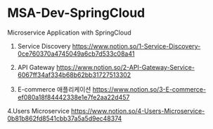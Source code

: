 # MSA-Dev-SpringCloud
Microservice Application with SpringCloud


1. Service Discovery 
https://www.notion.so/1-Service-Discovery-0ce760370a4745049a6cb7d533c08a41

2. API Gateway
https://www.notion.so/2-API-Gateway-Service-6067ff34af334b68b62bb31727513302

3. E-commerce 애플리케이션
https://www.notion.so/3-E-commerce-ef080a18f84442338e1e7fe2aa22d457

4.Users Microservice
https://www.notion.so/4-Users-Microservice-0b81b862fd8541cbb37a5a5d9ec48374
